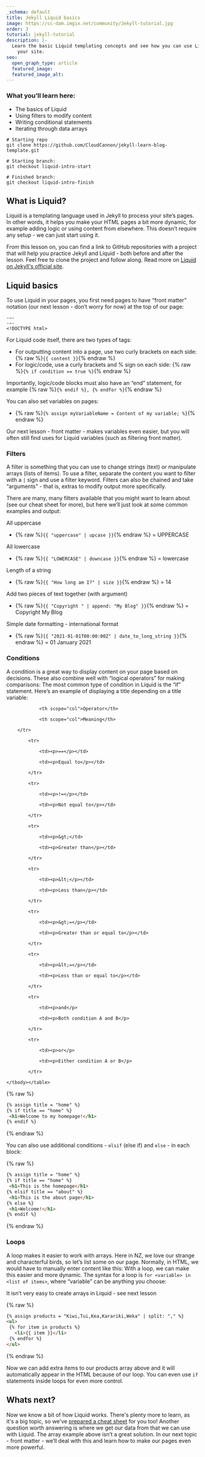 ```yaml
---
_schema: default
title: Jekyll Liquid basics
image: https://cc-dam.imgix.net/community/Jekyll-tutorial.jpg
order: 3
tutorial: jekyll-tutorial
description: |-
  Learn the basic Liquid templating concepts and see how you can use Liquid on
    your site.
seo:
  open_graph_type: article
  featured_image:
  featured_image_alt:
---
```

### What you’ll learn here:

* The basics of Liquid
* Using filters to modify content
* Writing conditional statements
* Iterating through data arrays

```shell
# Starting repo
git clone https://github.com/CloudCannon/jekyll-learn-blog-template.git

# Starting branch:
git checkout liquid-intro-start

# Finished branch:
git checkout liquid-intro-finish
```

## What is Liquid?

Liquid is a templating language used in Jekyll to process your site’s pages. In other words, it helps you make your HTML pages a bit more dynamic, for example adding logic or using content from elsewhere. This doesn’t require any setup - we can just start using it.

From this lesson on, you can find a link to GitHub repositories with a project that will help you practice Jekyll and Liquid - both before and after the lesson. Feel free to clone the project and follow along. Read more on [Liquid on Jekyll's official site](https://jekyllrb.com/docs/liquid/).

## Liquid basics

To use Liquid in your pages, you first need pages to have “front matter” notation (our next lesson - don’t worry for now) at the top of our page:

```plaintext
-—-
-—-
<!DOCTYPE html>
```

For Liquid code itself, there are two types of tags:

* For outputting content into a page, use two curly brackets on each side: {% raw %}`{{ content }}`{% endraw %}
* For logic/code, use a curly brackets and % sign on each side: {% raw %}`{% if condition == true %}`{% endraw %}

Importantly, logic/code blocks must also have an “end” statement, for example {% raw %}`{% endif %}, {% endfor %}`{% endraw %}

You can also set variables on pages:

* {% raw %}`{% assign myVariableName = Content of my variable; %}`{% endraw %}

Our next lesson - front matter - makes variables even easier, but you will often still find uses for Liquid variables (such as filtering front matter).

### Filters

A filter is something that you can use to change strings (text) or manipulate arrays (lists of items). To use a filter, separate the content you want to filter with a `|` sign and use a filter keyword. Filters can also be chained and take “arguments” - that is, extras to modify output more specifically.

There are many, many filters available that you might want to learn about (see our cheat sheet for more), but here we’ll just look at some common examples and output:

All uppercase

* {% raw %}`{{ "uppercase" | upcase }}`{% endraw %} = UPPERCASE

All lowercase

* {% raw %}`{{ "LOWERCASE" | downcase }}`{% endraw %} = lowercase

Length of a string

* {% raw %}`{{ "How long am I?" | size }}`{% endraw %} = 14

Add two pieces of text together (with argument)

* {% raw %}`{{ "Copyright " | append: "My Blog" }}`{% endraw %} = Copyright My Blog

Simple date formatting - international format

* {% raw %}`{{ "2021-01-01T00:00:00Z" | date_to_long_string }}`{% endraw %} = 01 January 2021

### Conditions

A condition is a great way to display content on your page based on decisions. These also combine well with “logical operators” for making comparisons: The most common type of condition in Liquid is the “if” statement. Here’s an example of displaying a title depending on a title variable:

```
            <th scope="col">Operator</th>

            <th scope="col">Meaning</th>

    </tr>

        <tr>

            <td><p>==</p></td>

            <td><p>Equal to</p></td>

        </tr>

        <tr>

            <td><p>!=</p></td>

            <td><p>Not equal to</p></td>

        </tr>

        <tr>

            <td><p>&gt;</td>

            <td><p>Greater than</p></td>

        </tr>

        <tr>

            <td><p>&lt;</p></td>

            <td><p>Less than</p></td>

        </tr>

        <tr>

            <td><p>&gt;=</p></td>

            <td><p>Greater than or equal to</p></td>

        </tr>

        <tr>

            <td><p>&lt;=</p></td>

            <td><p>Less than or equal to</p></td>

        </tr>

        <tr>

            <td><p>and</p>
```

```
            <td><p>Both condition A and B</p>
```

```
        </tr>

        <tr>

            <td><p>or</p>
```

```
            <td><p>Either condition A or B</p>
```

```
        </tr>

</tbody></table>
```

{% raw %}
 ```html
{% assign title = "home" %}
{% if title == "home" %}
  <h1>Welcome to my homepage!</h1>
{% endif %}
```
{% endraw %}

You can also use additional conditions - `elsif` (else if) and `else` - in each block:

{% raw %}
 ```html
{% assign title = "home" %}
{% if title == "home" %}
  <h1>This is the homepage</h1>
{% elsif title == "about" %}
  <h1>This is the about page</h1>
{% else %}
  <h1>Welcome!</h1>
{% endif %}
```
{% endraw %}

### Loops

A loop makes it easier to work with arrays. Here in NZ, we love our strange and characterful birds, so let’s list some on our page. Normally, in HTML, we would have to manually enter content like this: With a loop, we can make this easier and more dynamic. The syntax for a loop is `for <variable> in <list of items>`, where “variable” can be anything you choose:

It isn’t very easy to create arrays in Liquid - see next lesson

{% raw %}
 ```html
{% assign products = "Kiwi,Tui,Kea,Karariki,Weka" | split: "," %}
<ul>
  {% for item in products %}
    <li>{{ item }}</li>
  {% endfor %}
</ul>
```
{% endraw %}

Now we can add extra items to our products array above and it will automatically appear in the HTML because of our loop. You can even use `if` statements inside loops for even more control.

## Whats next?

Now we know a bit of how Liquid works. There's plenty more to learn, as it's a big topic, so we've <a target="_blank" rel="noopener" href="/cheat-sheets/jekyll/">prepared a cheat sheet</a> for you too! Another question worth answering is where we get our data from that we can use with Liquid. The array example above isn’t a great solution. In our next topic - front matter - we’ll deal with this and learn how to make our pages even more powerful.

<table><tbody><tr></tr></tbody></table>